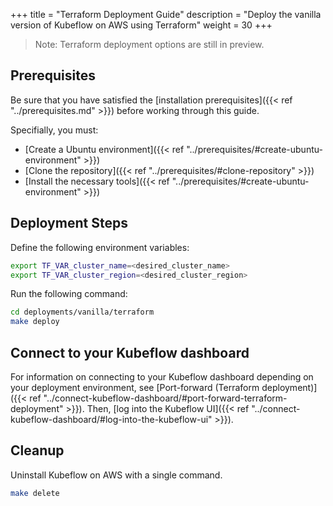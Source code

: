 +++
title = "Terraform Deployment Guide"
description = "Deploy the vanilla version of Kubeflow on AWS using Terraform"
weight = 30
+++

> Note: Terraform deployment options are still in preview.

## Prerequisites

Be sure that you have satisfied the [installation prerequisites]({{< ref "../prerequisites.md" >}}) before working through this guide.

Specifially, you must:
- [Create a Ubuntu environment]({{< ref "../prerequisites/#create-ubuntu-environment" >}})
- [Clone the repository]({{< ref "../prerequisites/#clone-repository" >}})
- [Install the necessary tools]({{< ref "../prerequisites/#create-ubuntu-environment" >}})

## Deployment Steps

Define the following environment variables:
```sh
export TF_VAR_cluster_name=<desired_cluster_name>
export TF_VAR_cluster_region=<desired_cluster_region>
```

Run the following command:
```sh
cd deployments/vanilla/terraform
make deploy
```

## Connect to your Kubeflow dashboard

For information on connecting to your Kubeflow dashboard depending on your deployment environment, see [Port-forward (Terraform deployment)]({{< ref "../connect-kubeflow-dashboard/#port-forward-terraform-deployment" >}}). Then, [log into the Kubeflow UI]({{< ref "../connect-kubeflow-dashboard/#log-into-the-kubeflow-ui" >}}).

## Cleanup

Uninstall Kubeflow on AWS with a single command. 
```sh
make delete
```
